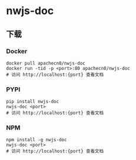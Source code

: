 # nwjs-doc

## 下载

### Docker

```
docker pull apachecn0/nwjs-doc
docker run -tid -p <port>:80 apachecn0/nwjs-doc
# 访问 http://localhost:{port} 查看文档
```

### PYPI

```
pip install nwjs-doc
nwjs-doc <port>
# 访问 http://localhost:{port} 查看文档
```

### NPM

```
npm install -g nwjs-doc
nwjs-doc <port>
# 访问 http://localhost:{port} 查看文档
```